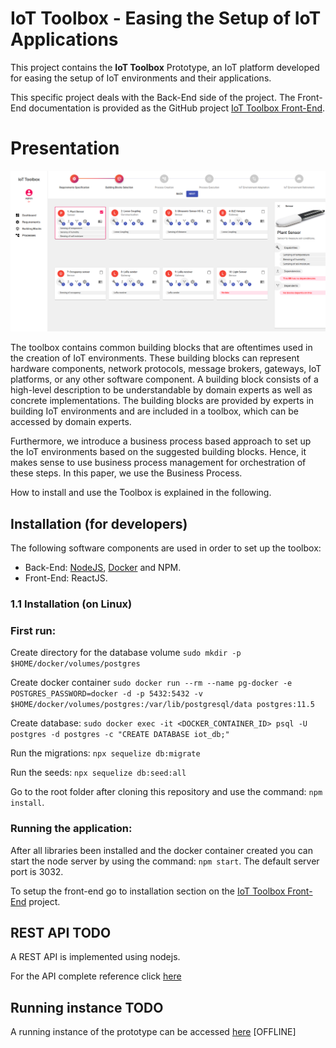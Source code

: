 # IoT Toolbox - Easing the Setup of IoT Applications

This project contains the **IoT Toolbox** Prototype, an IoT platform developed for easing the setup of IoT environments and their applications.

This specific project deals with the Back-End side of the project. The Front-End documentation is provided as the GitHub project [IoT Toolbox Front-End](https://github.com/mtfrigo/IoT-Toolbox-Frontend).

# Presentation

![TOOLBOX DASHBOARD](picture.png)

The toolbox contains common building blocks that are oftentimes used in the creation of IoT environments. These building blocks can represent hardware components, network protocols, message brokers, gateways, IoT platforms, or any other software component. A building block consists of a high-level description to be understandable by domain experts as well as concrete implementations. The building blocks are provided by experts in building IoT environments and are included in a toolbox, which can be accessed by domain experts.

Furthermore, we introduce a business process based approach to set up the IoT environments based on the suggested building blocks. Hence, it makes sense to use business process management for orchestration of these steps. In this paper, we use the Business Process.

How to install and use the Toolbox is explained in the following.

## Installation (for developers)

The following software components are used in order to set up the toolbox: 
* Back-End: [NodeJS](https://nodejs.org/en/), [Docker](https://docs.docker.com/get-docker/) and NPM.
* Front-End: ReactJS.

### 1.1 Installation (on Linux)

### First run:

Create directory for the database volume
`sudo mkdir -p $HOME/docker/volumes/postgres`

Create docker container
`sudo docker run --rm --name pg-docker -e POSTGRES_PASSWORD=docker -d -p 5432:5432 -v $HOME/docker/volumes/postgres:/var/lib/postgresql/data postgres:11.5`

Create database: `sudo docker exec -it <DOCKER_CONTAINER_ID> psql -U postgres -d postgres -c "CREATE DATABASE iot_db;"`

Run the migrations: `npx sequelize db:migrate`

Run the seeds: `npx sequelize db:seed:all`

Go to the root folder after cloning this repository and use the command: `npm install`.

### Running the application:

After all libraries been installed and the docker container created you can start the node server by using the command: `npm start`. The default server port is 3032. 

To setup the front-end go to installation section on the [IoT Toolbox Front-End](https://github.com/mtfrigo/IoT-Toolbox-Frontend) project.

## REST API TODO

A REST API is implemented using nodejs. 

For the API complete reference click [here](https://github.com/mtfrigo/IoT-Toolbox-Backend/wiki/API-Reference)


## Running instance TODO

A running instance of the prototype can be accessed [here](https://github.com/mtfrigo/IoT-Toolbox-Backend) [OFFLINE]
